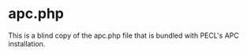 apc.php
=======

This is a blind copy of the apc.php file that is bundled with PECL's APC installation. 
